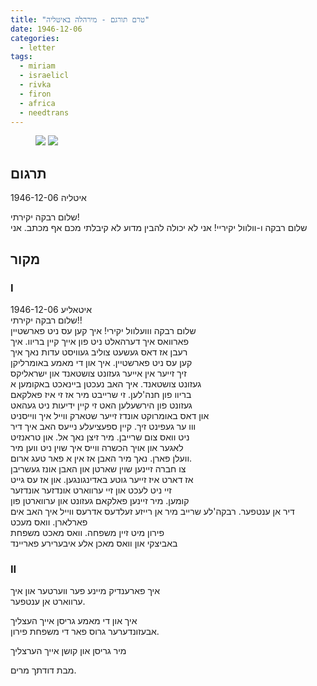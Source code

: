 ```yaml
---
title: "טרם תורגם - מירהלה באיטליה"
date: 1946-12-06
categories:
  - letter
tags:
  - miriam
  - israelicl
  - rivka
  - firon
  - africa
  - needtrans
---
```



<figure class="half">
    <a  href="/pupko-papers/assets/images/1946-12-06-miriam-1.jpg">
    <img src="/pupko-papers/assets/images/1946-12-06-miriam-1.jpg"></a>
    <a  href="/pupko-papers/assets/images/1946-12-06-miriam-2.jpg">
    <img src="/pupko-papers/assets/images/1946-12-06-miriam-2.jpg"></a>
</figure>

## תרגום
איטליה 1946-12-06

שלום רבקה יקירתי!  
שלום רבקה ו-וולוול יקיריי! אני לא יכולה להבין
מדוע לא קיבלתי מכם אף מכתב. אני


## מקור
### I
איטאליע 1946-12-06  
שלום רבקה יקירתי!!  
שלום רבקה ווועלוול יקירי! איך קען עס ניט פארשטיין  
פארוואס איך דערהאלט ניט פון אייך קיין בריוו. איך  
רעבן אז דאס געשעט צוליב געוויסט עדות נאך איך  
קען עס ניט פארשטיין. איך און די מאמע באומרליקן  
זיך זייער אין אייער געזונט צושטאנד און ישראליקס  
געזונט צושטאנד. איך האב נעכטן ביינאכט באקומען א  
בריוו פון חנה'לען. זי שרייבט מיר אז זי איז פאלקאם  
געזונט פון הירשעלען האט זי קיין ידיעות ניט געהאט  
און דאס באומרוקט אונדז זייער שטארק ווייל איך ווייסניט  
ווו ער געפינט זיך. קיין ספעציעלע נייעס האב איך דיר  
ניט וואס צום שרייבן. מיר זיצן נאך אל. און טראנזיט  
לאגער און אויך הכשרה ווייס איך שוין ניט ווען מיר  
וועלן פארן. נאך מיר האבן אז אין א פאר טעג ארום.  
צו חברה זיינען שוין שארטן און האבן אונז געשריבן  
אז דארט איז זייער גוטע באדינגונגען. און אז עס גייט  
זיי ניט לעכט און זיי ערווארט אונדזער אונדזער  
קומען. מיר זיינען פאלקאם געזונט און ערווארטן פון  
דיר אן ענטפער. רבקה'לע שרייב מיר אן רייזע זעלדעס
אדרעס ווייל איך האב אים פארלארן. וואס מעכט  
פירון מיט זיין משפחה. וואס מאכט משפחת  
באביצקי און וואס מאכן אלע איבערירע פאריינד  

### II
איך פארענדיק מיינע פער ווערטער און איך  
ערווארט אן ענטפער.

איך און די מאמע גריסן אייך העצליך  
אבעזונדערער גרוס פאר די משפחת פירון.  

מיר גריסן און קושן אייך הערצליך

מבת דודתך מרים.
